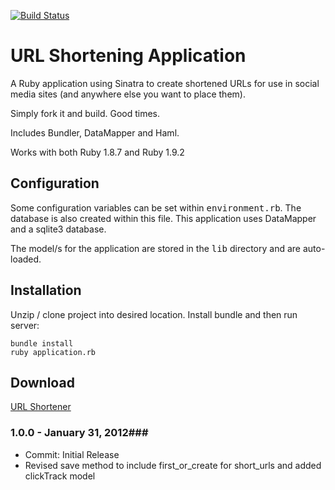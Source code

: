 [![Build Status](https://secure.travis-ci.org/coldfumonkeh/ruby-sinatra-url_shortener.png?branch=master)](http://travis-ci.org/coldfumonkeh/ruby-sinatra-url_shortener)

URL Shortening Application
============

A Ruby application using Sinatra to create shortened URLs for use in social media sites (and anywhere else you want to place them).

Simply fork it and build. Good times.

Includes Bundler, DataMapper and Haml.

Works with both Ruby 1.8.7 and Ruby 1.9.2


Configuration
----------------

Some configuration variables can be set within <tt>environment.rb</tt>. The database is also created within this file. This application uses DataMapper and a sqlite3 database.

The model/s for the application are stored in the <tt>lib</tt> directory and are auto-loaded.

Installation
----------------

Unzip / clone project into desired location. Install bundle and then run server:

	bundle install
	ruby application.rb


Download
----------------
[URL Shortener ](https://github.com/coldfumonkeh/ruby-sinatra-url_shortener/downloads)
    

### 1.0.0 - January 31, 2012###
 
- Commit: Initial Release
- Revised save method to include first_or_create for short_urls and added clickTrack model
